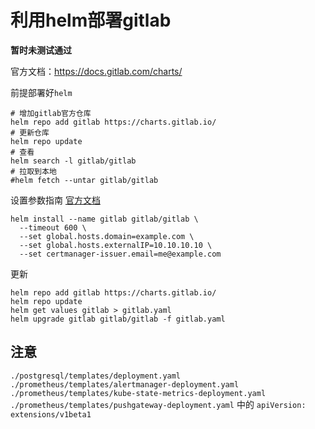 # 利用helm部署gitlab
**暂时未测试通过**

官方文档：https://docs.gitlab.com/charts/

前提部署好`helm`

```
# 增加gitlab官方仓库
helm repo add gitlab https://charts.gitlab.io/
# 更新仓库
helm repo update
# 查看
helm search -l gitlab/gitlab
# 拉取到本地
#helm fetch --untar gitlab/gitlab
```
设置参数指南 [官方文档](https://docs.gitlab.com/charts/installation/deployment.html)

```
helm install --name gitlab gitlab/gitlab \
  --timeout 600 \
  --set global.hosts.domain=example.com \
  --set global.hosts.externalIP=10.10.10.10 \
  --set certmanager-issuer.email=me@example.com
```

更新
```
helm repo add gitlab https://charts.gitlab.io/
helm repo update
helm get values gitlab > gitlab.yaml
helm upgrade gitlab gitlab/gitlab -f gitlab.yaml
```


## 注意

`./postgresql/templates/deployment.yaml` `./prometheus/templates/alertmanager-deployment.yaml` `./prometheus/templates/kube-state-metrics-deployment.yaml` `./prometheus/templates/pushgateway-deployment.yaml` 中的 `apiVersion: extensions/v1beta1`
